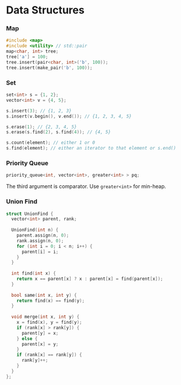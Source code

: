 # Data Structures

### Map

```c++
#include <map>
#include <utility> // std::pair
map<char, int> tree;
tree['a'] = 100;
tree.insert(pair<char, int>('b', 100));
tree.insert(make_pair('b', 100));
```



### Set

```c++
set<int> s = {1, 2};
vector<int> v = {4, 5};

s.insert(3); // {1, 2, 3}
s.insert(v.begin(), v.end()); // {1, 2, 3, 4, 5}

s.erase(1); // {2, 3, 4, 5}
s.erase(s.find(2), s.find(4)); // {4, 5}

s.count(element); // either 1 or 0
s.find(element); // either an iterator to that element or s.end()
```



### Priority Queue

```c++
priority_queue<int, vector<int>, greater<int> > pq; 
```

The third argument is comparator. Use `greater<int>` for min-heap.



### Union Find

```c++
struct UnionFind {
  vector<int> parent, rank;
  
  UnionFind(int n) {
    parent.assign(n, 0);
    rank.assign(n, 0);
    for (int i = 0; i < n; i++) {
      parent[i] = i;
    }
  }
  
  int find(int x) {
    return x == parent[x] ? x : parent[x] = find(parent[x]);
  }
  
  bool same(int x, int y) {
    return find(x) == find(y);
  }
  
  void merge(int x, int y) {
    x = find(x), y = find(y);
    if (rank[x] > rank[y]) {
      parent[y] = x;
    } else {
      parent[x] = y;
    }
    if (rank[x] == rank[y]) {
      rank[y]++;
    }
  }
};
```
